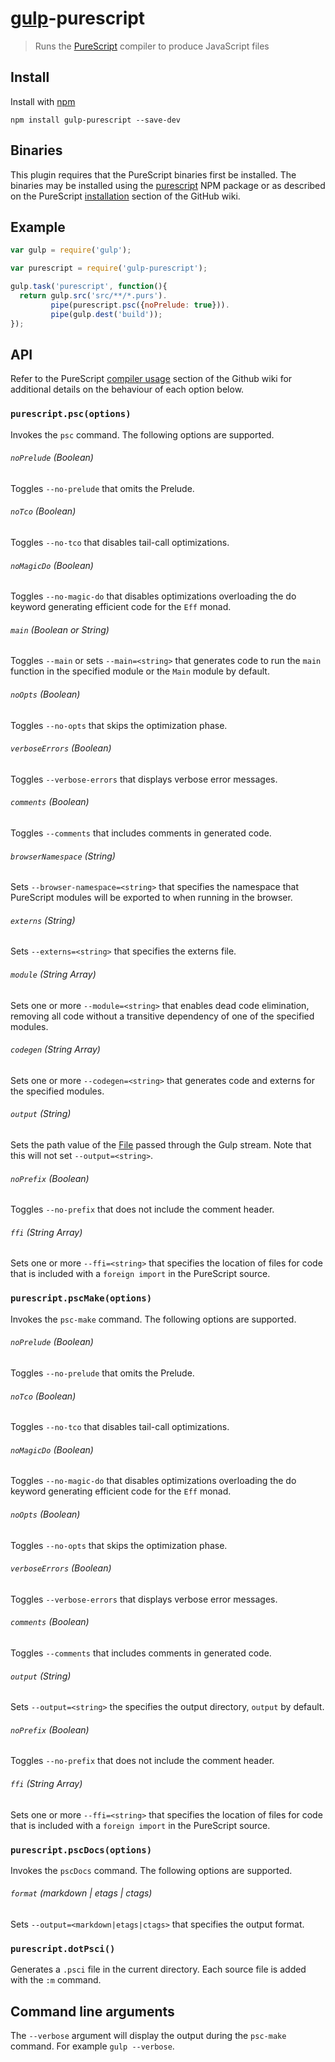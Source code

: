 # [gulp](https://github.com/wearefractal/gulp)-purescript

> Runs the [PureScript](http://www.purescript.org) compiler to produce JavaScript files

## Install

Install with [npm](https://npmjs.org/package/gulp-purescript)

```
npm install gulp-purescript --save-dev
```

## Binaries

This plugin requires that the PureScript binaries first be installed. The binaries may be installed using the [purescript](https://www.npmjs.com/package/purescript) NPM package or as described on the PureScript [installation](https://github.com/purescript/purescript/wiki/Language-Guide:-Getting-Started#installation) section of the GitHub wiki.

## Example

```js
var gulp = require('gulp');

var purescript = require('gulp-purescript');

gulp.task('purescript', function(){
  return gulp.src('src/**/*.purs').
         pipe(purescript.psc({noPrelude: true})).
         pipe(gulp.dest('build'));
});
```

## API

Refer to the PureScript [compiler usage](https://github.com/purescript/purescript/wiki/Language-Guide:-Getting-Started#compiler-usage) section of the Github wiki for additional details on the behaviour of each option below.

### `purescript.psc(options)`

Invokes the `psc` command. The following options are supported.

###### `noPrelude` (Boolean)

Toggles `--no-prelude` that omits the Prelude.

###### `noTco` (Boolean)

Toggles `--no-tco` that disables tail-call optimizations.

###### `noMagicDo` (Boolean)

Toggles `--no-magic-do` that disables optimizations overloading the do keyword generating efficient code for the `Eff` monad.

###### `main` (Boolean or String)

Toggles `--main` or sets `--main=<string>` that generates code to run the `main` function in the specified module or the `Main` module by default.

###### `noOpts` (Boolean)

Toggles `--no-opts` that skips the optimization phase.

###### `verboseErrors` (Boolean)

Toggles `--verbose-errors` that displays verbose error messages.

###### `comments` (Boolean)

Toggles `--comments` that includes comments in generated code.

###### `browserNamespace` (String)

Sets `--browser-namespace=<string>` that specifies the namespace that PureScript modules will be exported to when running in the browser.

###### `externs` (String)

Sets `--externs=<string>` that specifies the externs file.

###### `module` (String Array)

Sets one or more `--module=<string>` that enables dead code elimination, removing all code without a transitive dependency of one of the specified modules.

###### `codegen` (String Array)

Sets one or more `--codegen=<string>` that generates code and externs for the specified modules.

###### `output` (String)

Sets the path value of the [File](https://github.com/wearefractal/vinyl) passed through the Gulp stream. Note that this will not set `--output=<string>`.

###### `noPrefix` (Boolean)

Toggles `--no-prefix` that does not include the comment header.

###### `ffi` (String Array)

Sets one or more `--ffi=<string>` that specifies the location of files for code that is included with a `foreign import` in the PureScript source.

### `purescript.pscMake(options)`

Invokes the `psc-make` command. The following options are supported.

###### `noPrelude` (Boolean)

Toggles `--no-prelude` that omits the Prelude.

###### `noTco` (Boolean)

Toggles `--no-tco` that disables tail-call optimizations.

###### `noMagicDo` (Boolean)

Toggles `--no-magic-do` that disables optimizations overloading the do keyword generating efficient code for the `Eff` monad.

###### `noOpts` (Boolean)

Toggles `--no-opts` that skips the optimization phase.

###### `verboseErrors` (Boolean)

Toggles `--verbose-errors` that displays verbose error messages.

###### `comments` (Boolean)

Toggles `--comments` that includes comments in generated code.

###### `output` (String)

Sets `--output=<string>` the specifies the output directory, `output` by default.

###### `noPrefix` (Boolean)

Toggles `--no-prefix` that does not include the comment header.

###### `ffi` (String Array)

Sets one or more `--ffi=<string>` that specifies the location of files for code that is included with a `foreign import` in the PureScript source.

### `purescript.pscDocs(options)`

Invokes the `pscDocs` command. The following options are supported.

###### `format` (markdown | etags | ctags)

Sets `--output=<markdown|etags|ctags>` that specifies the output format.

### `purescript.dotPsci()`

Generates a `.psci` file in the current directory. Each source file is added with the `:m` command.

## Command line arguments

The `--verbose` argument will display the output during the `psc-make` command. For example `gulp --verbose`.
